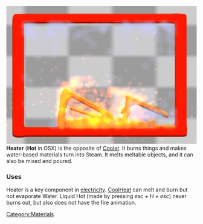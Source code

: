 ![Heater burning fuel and vaporizing water.](/images/Heater.jpg "fig:Heater burning fuel and vaporizing water.")
**Heater** (**Hot** in OSX) is the opposite of [Cooler](/Cooler.md "Cooler"). It burns things and makes water-based materials turn into Steam. It melts meltable objects, and it can also be mixed and poured.

### Uses

Heater is a key component in [electricity](/Electrical%20Conduction.md "Electrical Conduction"). [CoolHeat](/Cool%20Heat.md "Cool Heat") can melt and burn but not evaporate Water. Liquid Hot (made by pressing *esc + H + esc*) never burns out, but also does not have the fire animation.

[Category:Materials](/CategoryMaterials.md "Category:Materials")

